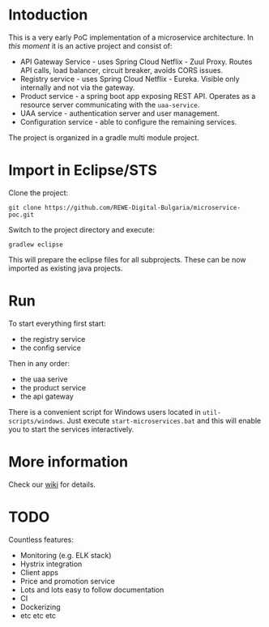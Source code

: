 # Intoduction

This is a very early PoC implementation of a microservice architecture. 
In *this moment* it is an active project and consist of:

* API Gateway Service - uses Spring Cloud Netflix - Zuul Proxy. Routes API calls, load balancer, circuit breaker, avoids CORS issues.
* Registry service - uses Spring Cloud Netflix - Eureka. Visible only internally and not via the gateway.
* Product service - a spring boot app exposing REST API. Operates as a resource server communicating with the `uaa-service`.
* UAA service - authentication server and user management.
* Configuration service - able to configure the remaining services.

The project is organized in a gradle multi module project.

# Import in Eclipse/STS

Clone the project:

```
git clone https://github.com/REWE-Digital-Bulgaria/microservice-poc.git
```

Switch to the project directory and execute:

```
gradlew eclipse
```

This will prepare the eclipse files for all subprojects. These can be now imported as existing java projects.

# Run

To start everything first start:

* the registry service
* the config service

Then in any order:

* the uaa serive
* the product service
* the api gateway

There is a convenient script for Windows users located in `util-scripts/windows`. Just execute `start-microservices.bat` and this will enable you to start the services interactively.

# More information

Check our [wiki](https://github.com/REWE-Digital-Bulgaria/microservice-poc/wiki) for details.

# TODO

Countless features:

* Monitoring (e.g. ELK stack)
* Hystrix integration
* Client apps 
* Price and promotion service
* Lots and lots easy to follow documentation
* CI
* Dockerizing
* etc etc etc
